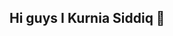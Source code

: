 ## Hi guys I Kurnia Siddiq 👋

<!--
**kursisiddiqsiddiq-ui/kursisiddiqsiddiq-ui** is a ✨ _special_ ✨ repository because its `README.md` (this file) appears on your GitHub profile.

Here are some ideas to get you started:

- 🔭 I’m currently working on ...
- 🌱 I’m currently learning ...
- 👯 I’m looking to collaborate on ...
- 🤔 I’m looking for help with ...
- 💬 Ask me about ...
- 📫 How to reach me: ...
- 😄 Pronouns: ...
- ⚡ Fun fact: ...
-->
[](https://media.giphy.com/media/v1.Y2lkPWVjZjA1ZTQ3YnZ5MHN5d2p1OHIxdHVuYzNnODVtbjIwN2NmcWI4NHk5N3ptdjJwcyZlcD12MV9naWZzX3JlbGF0ZWQmY3Q9Zw/VEzYdo930nTiTuVeMU/giphy.gif)

